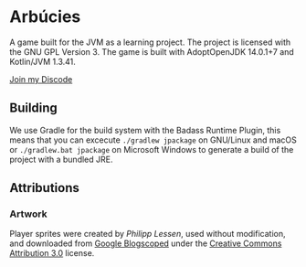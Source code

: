 # Arbúcies

A game built for the JVM as a learning project. The project is licensed with the GNU GPL Version 3.
The game is built with AdoptOpenJDK 14.0.1+7 and Kotlin/JVM 1.3.41.

[Join my Discode](https://discord.gg/mJ3yQjT)

## Building
We use Gradle for the build system with the Badass Runtime Plugin, this means that you can excecute `./gradlew jpackage` on GNU/Linux and macOS or `./gradlew.bat jpackage` on Microsoft Windows to generate a build of the project with a bundled JRE.

## Attributions
### Artwork
Player sprites were created by _Philipp Lessen_, used without modification, and downloaded from [Google Blogscoped](http://blogoscoped.com/archive/2006-08-08-n51.html) under the [Creative Commons Attribution 3.0](http://creativecommons.org/licenses/by/3.0/) license.
